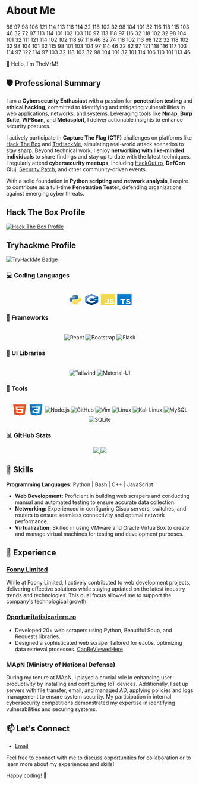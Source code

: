 # About Me 
88 97 98 106 121 114 113 116 114 32 118 102 32 98 104 101 32 116 118 115 103 46 32 72 97 113 114 101 102 103 110 97 113 118 97 116 32 118 102 32 98 104 101 32 111 121 114 102 102 118 97 116 46 32 74 118 102 113 98 122 32 118 102 32 98 104 101 32 115 98 101 103 104 97 114 46 32 82 97 121 118 116 117 103 114 97 122 114 97 103 32 118 102 32 98 104 101 32 101 114 106 110 101 113 46 

👋 Hello, I'm TheMrM!

## 🛡️ Professional Summary

I am a **Cybersecurity Enthusiast** with a passion for **penetration testing** and **ethical hacking**, committed to identifying and mitigating vulnerabilities in web applications, networks, and systems. Leveraging tools like **Nmap**, **Burp Suite**, **WPScan**, and **Metasploit**, I deliver actionable insights to enhance security postures.

I actively participate in **Capture The Flag (CTF)** challenges on platforms like [Hack The Box](https://app.hackthebox.com/profile/199315) and [TryHackMe](https://tryhackme.com/p/themrm), simulating real-world attack scenarios to stay sharp. Beyond technical work, I enjoy **networking with like-minded individuals** to share findings and stay up to date with the latest techniques. I regularly attend **cybersecurity meetups**, including [HackOut.ro](https://hackout.ro/), **DefCon Cluj**, [Security Patch](https://bsidestransylvania.com/), and other community-driven events.

With a solid foundation in **Python scripting** and **network analysis**, I aspire to contribute as a full-time **Penetration Tester**, defending organizations against emerging cyber threats.

## Hack The Box Profile

[![Hack The Box Profile](https://img.shields.io/badge/HackTheBox-Profile-brightgreen?style=for-the-badge&logo=hackthebox)](https://app.hackthebox.com/profile/199315)

## Tryhackme Profile
[![TryHackMe Badge](https://tryhackme-badges.s3.amazonaws.com/themrm.png)](https://tryhackme.com/r/p/themrm)



### 💻 Coding Languages

<div align="center" style="display: inline_block"><br>
  <img align="center" alt="Python" height="30" width="40" src="https://raw.githubusercontent.com/devicons/devicon/master/icons/python/python-original.svg">
  <img align="center" alt="C++" height="30" width="40" src="https://raw.githubusercontent.com/devicons/devicon/master/icons/cplusplus/cplusplus-original.svg">
  <img align="center" alt="JavaScript" height="30" width="40" src="https://raw.githubusercontent.com/devicons/devicon/master/icons/javascript/javascript-plain.svg">
  <img align="center" alt="TypeScript" height="30" width="40" src="https://raw.githubusercontent.com/devicons/devicon/master/icons/typescript/typescript-plain.svg">
</div>

### 🚀 Frameworks

<div align="center" style="display: inline_block"><br>
  
  <img align="center" alt="React" height="30" width="40" src="https://cdn.jsdelivr.net/gh/devicons/devicon/icons/react/react-original.svg">
  <img align="center" alt="Bootstrap" height="30" width="40" src="https://cdn.jsdelivr.net/gh/devicons/devicon/icons/bootstrap/bootstrap-original.svg">
  <img align="center" alt="Flask" height="30" width="40" src="https://cdn.jsdelivr.net/gh/devicons/devicon/icons/flask/flask-original.svg">
</div>

### 🎨 UI Libraries

<div align="center" style="display: inline_block"><br>
  <img align="center" alt="Tailwind" height="30" width="40" src="https://upload.wikimedia.org/wikipedia/commons/d/d5/Tailwind_CSS_Logo.svg">
  <img align="center" alt="Material-UI" height="30" width="40" src="https://cdn.jsdelivr.net/gh/devicons/devicon/icons/materialui/materialui-original.svg">
</div>

### 🧰 Tools

<div align="center" style="display: inline_block"><br>
  <img align="center" alt="HTML5" height="30" width="40" src="https://raw.githubusercontent.com/devicons/devicon/master/icons/html5/html5-original.svg">
  <img align="center" alt="CSS3" height="30" width="40" src="https://raw.githubusercontent.com/devicons/devicon/master/icons/css3/css3-original.svg">
  <img align="center" alt="Node.js" height="30" width="40" src="https://cdn.jsdelivr.net/gh/devicons/devicon/icons/nodejs/nodejs-original.svg">
  <img align="center" alt="GitHub" height="30" width="40" src="https://cdn.jsdelivr.net/gh/devicons/devicon/icons/github/github-original.svg">
  <img align="center" alt="Vim" height="30" width="40" src="https://cdn.jsdelivr.net/gh/devicons/devicon/icons/vim/vim-original.svg">
  <img align="center" alt="Linux" height="30" width="40" src="https://cdn.jsdelivr.net/gh/devicons/devicon/icons/linux/linux-original.svg">
  <img align="center" alt="Kali Linux" height="30" width="40" src="https://upload.wikimedia.org/wikipedia/commons/2/2b/Kali-dragon-icon.svg">
  <img align="center" alt="MySQL" height="30" width="40" src="https://cdn.jsdelivr.net/gh/devicons/devicon/icons/mysql/mysql-original.svg">
  <img align="center" alt="SQLite" height="30" width="40" src="https://cdn.jsdelivr.net/gh/devicons/devicon/icons/sqlite/sqlite-original.svg">
</div>

### 📊 GitHub Stats

<div align="center">
  <a href="https://github.com/TheMrM">
    <img height="160em" src="https://github-readme-stats.vercel.app/api?username=TheMrM&show_icons=true&theme=dracula&include_all_commits=true&count_private=true"/>
    <img height="160em" src="https://github-readme-stats.vercel.app/api/top-langs/?username=TheMrM&layout=compact&langs_count=7&theme=dracula"/>
  </a>
</div>

  
## 🔧 Skills

 **Programming Languages:** Python | Bash | C++ | JavaScript
- **Web Development:** Proficient in building web scrapers and conducting manual and automated testing to ensure accurate data collection.
- **Networking:** Experienced in configuring Cisco servers, switches, and routers to ensure seamless connectivity and optimal network performance.
- **Virtualization:** Skilled in using VMware and Oracle VirtualBox to create and manage virtual machines for testing and development purposes.

## 🚀 Experience

### [Foony Limited](https://foony.com)
While at Foony Limited, I actively contributed to web development projects, delivering effective solutions while staying updated on the latest industry trends and technologies. This dual focus allowed me to support the company's technological growth.

### [Oportunitatisicariere.ro](https://www.oportunitatisicariere.ro)
- Developed 20+ web scrapers using Python, Beautiful Soup, and Requests libraries.
- Designed a sophisticated web scraper tailored for eJobs, optimizing data retrieval processes. [CanBeViewedHere](https://github.com/peviitor-ro/eJobs_scraper)

### MApN (Ministry of National Defense)
During my tenure at MApN, I played a crucial role in enhancing user productivity by installing and configuring IoT devices. Additionally, I set up servers with file transfer, email, and managed AD, applying policies and logs management to ensure system security. My participation in internal cybersecurity competitions demonstrated my expertise in identifying vulnerabilities and securing systems.

## 📫 Let's Connect

- [Email](themrmm@gmail.com)

Feel free to connect with me to discuss opportunities for collaboration or to learn more about my experiences and skills!

Happy coding! 🚀
